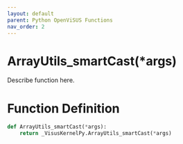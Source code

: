 ```yaml
---
layout: default
parent: Python OpenViSUS Functions
nav_order: 2
---
```


# ArrayUtils_smartCast(*args)

Describe function here.

# Function Definition

```python
def ArrayUtils_smartCast(*args):
    return _VisusKernelPy.ArrayUtils_smartCast(*args)
```